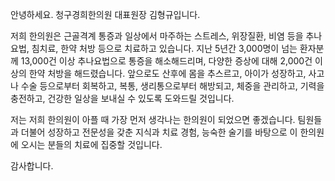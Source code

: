 안녕하세요. 청구경희한의원 대표원장 김형규입니다.

저희 한의원은 근골격계 통증과 일상에서 마주하는 스트레스, 위장질환, 비염 등을 추나요법, 침치료, 한약 처방 등으로 치료하고 있습니다. 지난 5년간 3,000명이 넘는 환자분께 13,000건 이상 추나요법으로 통증을 해소해드리며, 다양한 증상에 대해 2,000건 이상의 한약 처방을 해드렸습니다. 앞으로도 산후에 몸을 추스르고, 아이가 성장하고, 사고나 수술 등으로부터 회복하고, 복통, 생리통으로부터 해방되고, 체중을 관리하고, 기력을 충전하고, 건강한 일상을 보내실 수 있도록 도와드릴 것입니다. 

저는 저희 한의원이 아플 때 가장 먼저 생각나는 한의원이 되었으면 좋겠습니다. 팀원들과 더불어 성장하고 전문성을 갖춘 지식과 치료 경험, 능숙한 술기를 바탕으로 이 한의원에 오시는 분들의 치료에 집중할 것입니다.

감사합니다.